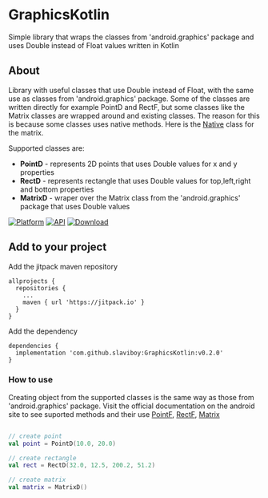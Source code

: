 # GraphicsKotlin
Simple library that wraps the classes from 'android.graphics' package and uses Double instead of Float values written in Kotlin
 
## About
Library with useful classes that use Double instead of Float, with the same use as classes from 'android.graphics' package. Some of the classes are written directly for example PointD and RectF, but some classes like the Matrix classes are wrapped around and existing classes. The reason for this is because some classes uses native methods. Here is the [Native](https://github.com/google/skia/blob/master/include/core/SkMatrix.h) class for the matrix.

Supported classes are:
* **PointD** - represents 2D points that uses Double values for x and y properties
* **RectD** - represents rectangle that uses Double values for top,left,right and bottom properties
* **MatrixD** - wraper over the Matrix class from the 'android.graphics' package that uses Double values

[![Platform](https://img.shields.io/badge/platform-android-green.svg)](http://developer.android.com/index.html)
[![API](https://img.shields.io/badge/API-21%2B-brightgreen.svg?style=flat)](https://android-arsenal.com/api?level=21)
[![Download](https://img.shields.io/badge/version-0.2.0-blue)](https://github.com/slaviboy/GraphicsKotlin/releases/tag/v0.2.0)

## Add to your project
Add the jitpack maven repository
```
allprojects {
  repositories {
    ...
    maven { url 'https://jitpack.io' }
  }
}
``` 
Add the dependency
```
dependencies {
  implementation 'com.github.slaviboy:GraphicsKotlin:v0.2.0'
}
```
 
### How to use
Creating object from the supported classes is the same way as those from 'android.graphics' package. Visit the official documentation on the android site to see suported methods and their use [PointF](https://developer.android.com/reference/android/graphics/PointF), [RectF](https://developer.android.com/reference/android/graphics/RectF), [Matrix](https://developer.android.com/reference/android/graphics/Matrix)
 ```kotlin

// create point
val point = PointD(10.0, 20.0)

// create rectangle
val rect = RectD(32.0, 12.5, 200.2, 51.2)

// create matrix
val matrix = MatrixD()

```
 
